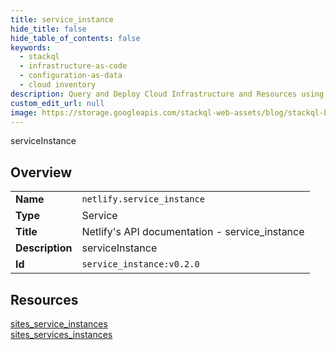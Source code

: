 ```yaml
---
title: service_instance
hide_title: false
hide_table_of_contents: false
keywords:
  - stackql
  - infrastructure-as-code
  - configuration-as-data
  - cloud inventory
description: Query and Deploy Cloud Infrastructure and Resources using SQL
custom_edit_url: null
image: https://storage.googleapis.com/stackql-web-assets/blog/stackql-blog-post-featured-image.png
---
```

serviceInstance  
    

## Overview
<table><tbody>
<tr><td><b>Name</b></td><td><code>netlify.service_instance</code></td></tr>
<tr><td><b>Type</b></td><td>Service</td></tr>
<tr><td><b>Title</b></td><td>Netlify's API documentation - service_instance</td></tr>
<tr><td><b>Description</b></td><td>serviceInstance</td></tr>
<tr><td><b>Id</b></td><td><code>service_instance:v0.2.0</code></td></tr>
</tbody></table>

## Resources
<div class="row">
<div class="providerDocColumn">
<a href="/providers/netlify/service_instance/sites_service_instances/">sites_service_instances</a><br />
</div>
<div class="providerDocColumn">
<a href="/providers/netlify/service_instance/sites_services_instances/">sites_services_instances</a><br />
</div>
</div>
